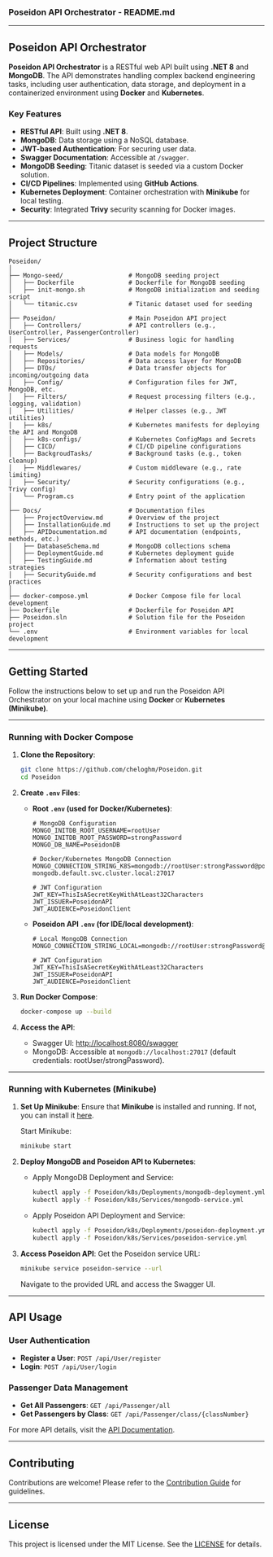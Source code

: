 ### **Poseidon API Orchestrator** - README.md

---

## Poseidon API Orchestrator

**Poseidon API Orchestrator** is a RESTful web API built using **.NET 8** and **MongoDB**. The API demonstrates handling complex backend engineering tasks, including user authentication, data storage, and deployment in a containerized environment using **Docker** and **Kubernetes**.

### **Key Features**

- **RESTful API**: Built using **.NET 8**.
- **MongoDB**: Data storage using a NoSQL database.
- **JWT-based Authentication**: For securing user data.
- **Swagger Documentation**: Accessible at `/swagger`.
- **MongoDB Seeding**: Titanic dataset is seeded via a custom Docker solution.
- **CI/CD Pipelines**: Implemented using **GitHub Actions**.
- **Kubernetes Deployment**: Container orchestration with **Minikube** for local testing.
- **Security**: Integrated **Trivy** security scanning for Docker images.
  
---

## **Project Structure**

```plaintext
Poseidon/
│
├── Mongo-seed/                  # MongoDB seeding project
│   ├── Dockerfile               # Dockerfile for MongoDB seeding
│   ├── init-mongo.sh            # MongoDB initialization and seeding script
│   └── titanic.csv              # Titanic dataset used for seeding
│
├── Poseidon/                    # Main Poseidon API project
│   ├── Controllers/             # API controllers (e.g., UserController, PassengerController)
│   ├── Services/                # Business logic for handling requests
│   ├── Models/                  # Data models for MongoDB
│   ├── Repositories/            # Data access layer for MongoDB
│   ├── DTOs/                    # Data transfer objects for incoming/outgoing data
│   ├── Config/                  # Configuration files for JWT, MongoDB, etc.
│   ├── Filters/                 # Request processing filters (e.g., logging, validation)
│   ├── Utilities/               # Helper classes (e.g., JWT utilities)
│   ├── k8s/                     # Kubernetes manifests for deploying the API and MongoDB
│   ├── k8s-configs/             # Kubernetes ConfigMaps and Secrets
│   ├── CICD/                    # CI/CD pipeline configurations
│   ├── BackgroudTasks/          # Background tasks (e.g., token cleanup)
│   ├── Middlewares/             # Custom middleware (e.g., rate limiting)
│   ├── Security/                # Security configurations (e.g., Trivy config)
│   └── Program.cs               # Entry point of the application
│
├── Docs/                        # Documentation files
│   ├── ProjectOverview.md       # Overview of the project
│   ├── InstallationGuide.md     # Instructions to set up the project
│   ├── APIDocumentation.md      # API documentation (endpoints, methods, etc.)
│   ├── DatabaseSchema.md        # MongoDB collections schema
│   ├── DeploymentGuide.md       # Kubernetes deployment guide
│   ├── TestingGuide.md          # Information about testing strategies
│   ├── SecurityGuide.md         # Security configurations and best practices
│
├── docker-compose.yml           # Docker Compose file for local development
├── Dockerfile                   # Dockerfile for Poseidon API
├── Poseidon.sln                 # Solution file for the Poseidon project
└── .env                         # Environment variables for local development
```

---

## **Getting Started**

Follow the instructions below to set up and run the Poseidon API Orchestrator on your local machine using **Docker** or **Kubernetes (Minikube)**.

---

### **Running with Docker Compose**

1. **Clone the Repository**:
   ```bash
   git clone https://github.com/cheloghm/Poseidon.git
   cd Poseidon
   ```

2. **Create `.env` Files**:
   - **Root `.env` (used for Docker/Kubernetes)**:
     ```plaintext
     # MongoDB Configuration
     MONGO_INITDB_ROOT_USERNAME=rootUser
     MONGO_INITDB_ROOT_PASSWORD=strongPassword
     MONGO_DB_NAME=PoseidonDB

     # Docker/Kubernetes MongoDB Connection
     MONGO_CONNECTION_STRING_K8S=mongodb://rootUser:strongPassword@poseidon-mongodb.default.svc.cluster.local:27017

     # JWT Configuration
     JWT_KEY=ThisIsASecretKeyWithAtLeast32Characters
     JWT_ISSUER=PoseidonAPI
     JWT_AUDIENCE=PoseidonClient
     ```

   - **Poseidon API `.env` (for IDE/local development)**:
     ```plaintext
     # Local MongoDB Connection
     MONGO_CONNECTION_STRING_LOCAL=mongodb://rootUser:strongPassword@localhost:27017
     
     # JWT Configuration
     JWT_KEY=ThisIsASecretKeyWithAtLeast32Characters
     JWT_ISSUER=PoseidonAPI
     JWT_AUDIENCE=PoseidonClient
     ```

3. **Run Docker Compose**:
   ```bash
   docker-compose up --build
   ```

4. **Access the API**:
   - Swagger UI: [http://localhost:8080/swagger](http://localhost:8080/swagger)
   - MongoDB: Accessible at `mongodb://localhost:27017` (default credentials: rootUser/strongPassword).

---

### **Running with Kubernetes (Minikube)**

1. **Set Up Minikube**:
   Ensure that **Minikube** is installed and running. If not, you can install it [here](https://minikube.sigs.k8s.io/docs/start/).

   Start Minikube:
   ```bash
   minikube start
   ```

2. **Deploy MongoDB and Poseidon API to Kubernetes**:

   - Apply MongoDB Deployment and Service:
     ```bash
     kubectl apply -f Poseidon/k8s/Deployments/mongodb-deployment.yml
     kubectl apply -f Poseidon/k8s/Services/mongodb-service.yml
     ```

   - Apply Poseidon API Deployment and Service:
     ```bash
     kubectl apply -f Poseidon/k8s/Deployments/poseidon-deployment.yml
     kubectl apply -f Poseidon/k8s/Services/poseidon-service.yml
     ```

3. **Access Poseidon API**:
   Get the Poseidon service URL:
   ```bash
   minikube service poseidon-service --url
   ```

   Navigate to the provided URL and access the Swagger UI.

---

## **API Usage**

### **User Authentication**

- **Register a User**: `POST /api/User/register`
- **Login**: `POST /api/User/login`

### **Passenger Data Management**

- **Get All Passengers**: `GET /api/Passenger/all`
- **Get Passengers by Class**: `GET /api/Passenger/class/{classNumber}`
  
For more API details, visit the [API Documentation](Docs/APIDocumentation.md).

---

## **Contributing**

Contributions are welcome! Please refer to the [Contribution Guide](Docs/CONTRIBUTING.md) for guidelines.

---

## **License**

This project is licensed under the MIT License. See the [LICENSE](LICENSE.txt) for details.
